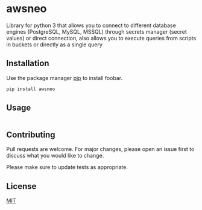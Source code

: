 # awsneo

Library for python 3 that allows you to connect to different database engines (PostgreSQL, MySQL, MSSQL) through secrets manager (secret values) or direct connection, also allows you to execute queries from scripts in buckets or directly as a single query

## Installation

Use the package manager [pip](https://pip.pypa.io/en/stable/) to install foobar.

```bash
pip install awsneo
```

## Usage

```python

```

## Contributing
Pull requests are welcome. For major changes, please open an issue first to discuss what you would like to change.

Please make sure to update tests as appropriate.

## License
[MIT](https://choosealicense.com/licenses/mit/)